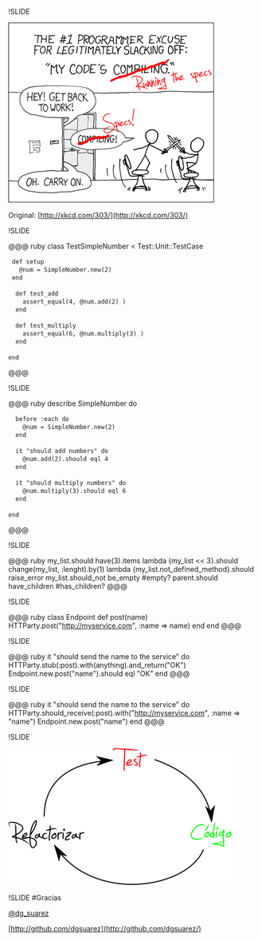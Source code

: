 !SLIDE

![XKCD running the specs](running.png)

Original: [http://xkcd.com/303/](http://xkcd.com/303/)

!SLIDE 

@@@ ruby
    class TestSimpleNumber < Test::Unit::TestCase
     
     def setup
       @num = SimpleNumber.new(2)
     end

      def test_add
        assert_equal(4, @num.add(2) )
      end
     
      def test_multiply
        assert_equal(6, @num.multiply(3) )
      end

    end
@@@


!SLIDE 

@@@ ruby
    describe SimpleNumber do
      
      before :each do
        @num = SimpleNumber.new(2)
      end
     
      it "should add numbers" do
        @num.add(2).should eql 4
      end
      
      it "should multiply numbers" do
        @num.multiply(3).should eql 6
      end
     
    end
@@@

!SLIDE

@@@ ruby
    my_list.should have(3).items
    lambda {my_list << 3}.should change(my_list, :lenght).by(1)
    lambda {my_list.not_defined_method}.should raise_error
    my_list.should_not be_empty #empty?
    parent.should have_children #has_children?
@@@

!SLIDE

@@@ ruby
    class Endpoint
      def post(name)
        HTTParty.post("http://myservice.com", :name => name)
      end
    end
@@@

!SLIDE

@@@ ruby
    it "should send the name to the service" do
      HTTParty.stub(:post).with(anything).and_return("OK")
      Endpoint.new.post("name").should eql "OK"
    end
@@@

!SLIDE

@@@ ruby
    it "should send the name to the service" do
      HTTParty.should_receive(:post).with("http://myservice.com", :name => "name")
      Endpoint.new.post("name")
    end
@@@

!SLIDE

![Ciclo rojo-verde](ciclo-rojo-verde.png)

!SLIDE
#Gracias

[@dg\_suarez](http://twitter.com/dg_suarez)

[http://github.com/dgsuarez](http://github.com/dgsuarez/)

